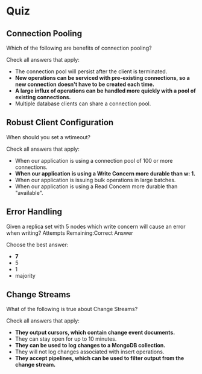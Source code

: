 # Quiz

## Connection Pooling

Which of the following are benefits of connection pooling?

Check all answers that apply:

- The connection pool will persist after the client is terminated.
- **New operations can be serviced with pre-existing connections, so a new connection doesn't have to be created each time.**
- **A large influx of operations can be handled more quickly with a pool of existing connections.**
- Multiple database clients can share a connection pool.

## Robust Client Configuration

When should you set a wtimeout?

Check all answers that apply:

- When our application is using a connection pool of 100 or more connections.
- **When our application is using a Write Concern more durable than w: 1.**
- When our application is issuing bulk operations in large batches.
- When our application is using a Read Concern more durable than "available".

## Error Handling

Given a replica set with 5 nodes which write concern will cause an error when writing?
Attempts Remaining:Correct Answer

Choose the best answer:

- **7**
- 5
- 1
- majority

## Change Streams

What of the following is true about Change Streams?

Check all answers that apply:

- **They output cursors, which contain change event documents.**
- They can stay open for up to 10 minutes.
- **They can be used to log changes to a MongoDB collection.**
- They will not log changes associated with insert operations.
- **They accept pipelines, which can be used to filter output from the change stream.**